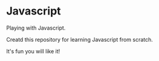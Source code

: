 # Javascript
Playing with Javascript.

Creatd this repository for learning Javascript from scratch.

It's fun you will like it!
